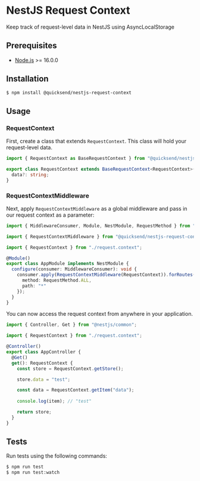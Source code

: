 # NestJS Request Context

Keep track of request-level data in NestJS using AsyncLocalStorage

## Prerequisites
 - [Node.js](https://nodejs.org/en/) >= 16.0.0

## Installation

```bash
$ npm install @quicksend/nestjs-request-context
```

## Usage

### RequestContext

First, create a class that extends `RequestContext`. This class will hold your request-level data.

```ts
import { RequestContext as BaseRequestContext } from "@quicksend/nestjs-request-context";

export class RequestContext extends BaseRequestContext<RequestContext>() {
  data?: string;
}
```

### RequestContextMiddleware

Next, apply `RequestContextMiddleware` as a global middleware and pass in our request context as a parameter:

```ts
import { MiddlewareConsumer, Module, NestModule, RequestMethod } from "@nestjs/common";

import { RequestContextMiddleware } from "@quicksend/nestjs-request-context";

import { RequestContext } from "./request.context";

@Module()
export class AppModule implements NestModule {
  configure(consumer: MiddlewareConsumer): void {
    consumer.apply(RequestContextMiddleware(RequestContext)).forRoutes({
      method: RequestMethod.ALL,
      path: "*"
    });
  }
}
```

You can now access the request context from anywhere in your application.

```ts
import { Controller, Get } from "@nestjs/common";

import { RequestContext } from "./request.context";

@Controller()
export class AppController {
  @Get()
  get(): RequestContext {
    const store = RequestContext.getStore();

    store.data = "test";

    const data = RequestContext.getItem("data");
    
    console.log(item); // "test"

    return store;
  }
}
```

## Tests

Run tests using the following commands:
```bash
$ npm run test
$ npm run test:watch
```
